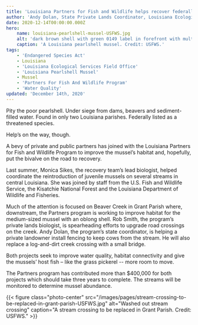 ```yaml
---
title: 'Louisiana Partners for Fish and Wildlife helps recover federally threatened Louisiana pearlshell mussel'
author: 'Andy Dolan, State Private Lands Coordinator, Louisiana Ecological Services'
date: 2020-12-14T00:00:00.000Z
hero:
    name: louisiana-pearlshell-mussel-USFWS.jpg
    alt: 'dark brown shell with green 0149 label in forefront with multiple other shells sticking out of sand underwater '
    caption: 'A Louisiana pearlshell mussel. Credit: USFWS.'
tags:    
    - 'Endangered Species Act'
    - Louisiana
    - 'Louisiana Ecological Services Field Office'
    - 'Louisiana Pearlshell Mussel'
    - Mussel
    - 'Partners For Fish And Wildlife Program'
    - 'Water Quality'
updated: 'December 14th, 2020'
---
```


Pity the poor pearlshell. Under siege from dams, beavers and sediment-filled water. Found in only two Louisiana parishes. Federally listed as a threatened species.

Help’s on the way, though.

A bevy of private and public partners has joined with the Louisiana Partners for Fish and Wildlife Program to improve the mussel’s habitat and, hopefully, put the bivalve on the road to recovery.

Last summer, Monica Sikes, the recovery team’s lead biologist, helped coordinate the reintroduction of juvenile mussels on several streams in central Louisiana. She was joined by staff from the U.S. Fish and Wildlife Service, the Kisatchie National Forest and the Louisiana Department of Wildlife and Fisheries.

Much of the attention is focused on Beaver Creek in Grant Parish where, downstream, the Partners program is working to improve habitat for the medium-sized mussel with an oblong shell. Rob Smith, the program’s private lands biologist, is spearheading efforts to upgrade road crossings on the creek. Andy Dolan, the program’s state coordinator, is helping a private landowner install fencing to keep cows from the stream. He will also replace a log-and-dirt creek crossing with a small bridge. 

Both projects seek to improve water quality, habitat connectivity and give the mussels’ host fish – like the grass pickerel -- more room to move. 

The Partners program has contributed more than $400,000 for both projects which should take three years to complete. The streams will be monitored to determine mussel abundance.

{{< figure class="photo-center" src="/images/pages/stream-crossing-to-be-replaced-in-grant-parish-USFWS.jpg" alt="Washed out stream crossing" caption="A stream crossing to be replaced in Grant Parish. Credit: USFWS." >}}
